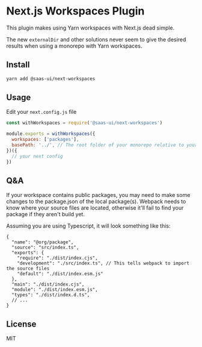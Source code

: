 # Next.js Workspaces Plugin

This plugin makes using Yarn workspaces with Next.js dead simple.

The new `externalDir` and other solutions never seem to give the
desired results when using a monorepo with Yarn workspaces.

## Install

```sh
yarn add @saas-ui/next-workspaces
```

## Usage

Edit your `next.config.js` file

```js next.config.js
const withWorkspaces = require('@saas-ui/next-workspaces')

module.exports = withWorkspaces({
  workspaces: ['packages'],
  basePath: '../', // The root folder of your monorepo relative to your Next.js app.
})({
  // your next config
})
```

## Q&A

If your workspace contains public packages, you may need to make some changes to the package.json of the local package(s).
Webpack needs to know where your source files are located, otherwise it'll fail to find your package if they aren't build yet.

Assuming you are using Typescript, it will look something like this:

```
{
  "name": "@org/package",
  "source": "src/index.ts",
  "exports": {
    "require": "./dist/index.cjs",
    "development": "./src/index.ts", // This tells webpack to import the source files
    "default": "./dist/index.esm.js"
  },
  "main": "./dist/index.cjs",
  "module": "./dist/index.esm.js",
  "types": "./dist/index.d.ts",
  // ...
}
```

## License

MIT
